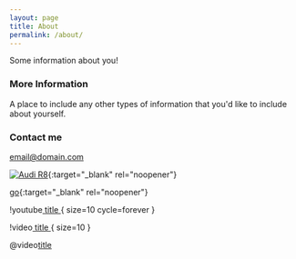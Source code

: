 ```yaml
---
layout: page
title: About
permalink: /about/
---
```


Some information about you!

### More Information

A place to include any other types of information that you'd like to include about yourself.

### Contact me

[email@domain.com](mailto:email@domain.com)

[![Audi R8](http://img.youtube.com/vi/KOxbO0EI4MA/0.jpg)](https://drive.google.com/file/d/0B99huJJ7d5UZOUxlSXAweU1DN2s/view?usp=sharing "Audi R8"){:target="_blank" rel="noopener"}

[go](http://stackoverflow.com){:target="_blank" rel="noopener"}

!youtube[ title ]( https://drive.google.com/file/d/0B99huJJ7d5UZOUxlSXAweU1DN2s/view?usp=sharing  ){ size=10 cycle=forever }

!video[ title ]( https://drive.google.com/file/d/0B99huJJ7d5UZOUxlSXAweU1DN2s/view?usp=sharing ){ size=10 }

@video[title](https://drive.google.com/file/d/0B99huJJ7d5UZOUxlSXAweU1DN2s/view?usp=sharing "autoplay=1")